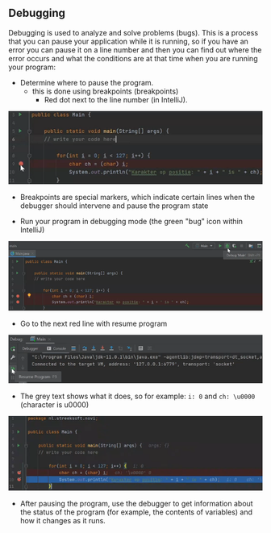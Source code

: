 ## Debugging

Debugging is used to analyze and solve problems (bugs). This is a process that you can pause your application while it is running, so if you have an error you can pause it on a line number and then you can find out where the error occurs and what the conditions are at that time when you are running your program:

- Determine where to pause the program.
    - this is done using breakpoints (breakpoints)
        - Red dot next to the line number (in IntelliJ).

![img.png](img.png)        


- Breakpoints are special markers, which indicate certain lines when the debugger should intervene and pause the program state

- Run your program in debugging mode (the green "bug" icon within IntelliJ)

![img_1.png](img_1.png)

- Go to the next red line with resume program

![img_2.png](img_2.png)

- The grey text shows what it does, so for example: `i: 0` and `ch: \u0000` (character is u0000)

![img_3.png](img_3.png)

- After pausing the program, use the debugger to get information about the status of the program (for example, the contents of variables) and how it changes as it runs.
